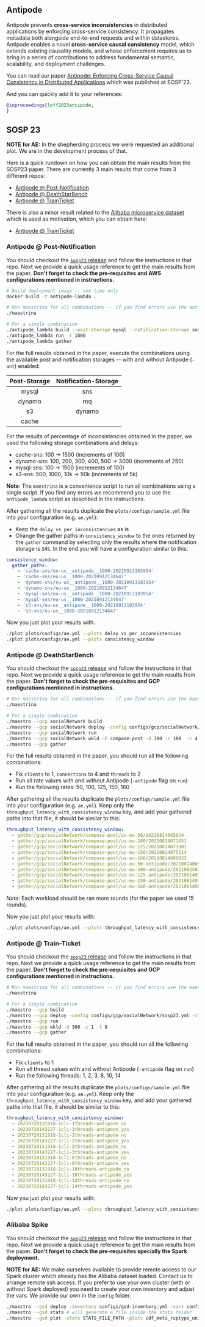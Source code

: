 ## Antipode


Antipode prevents **cross-service inconsistencies** in distributed applications by enforcing cross-service consistency. It propagates metadata both alongside end-to-end requests and within datastores. Antipode enables a novel **cross-service causal consistency** model, which extends existing causality models, and whose enforcement requires us to bring in a series of contributions to address fundamental semantic, scalability, and deployment challenges.

You can read our paper [Antipode: Enforcing Cross-Service Causal Consistency
in Distributed Applications](PDF) which was published at SOSP'23.

And you can quickly add it to your references:
```BibTeX
@inproceedings{loff2023antipode,
}
```


## SOSP 23 

**NOTE for AE:** In the shepherding process we were requested an additional plot. We are in the development process of that.

Here is a quick rundown on how you can obtain the main results from the SOSP23 paper. 
There are currently 3 main results that come from 3 different repos:
- [Antipode @ Post-Notification](https://github.com/Antipode-SOSP23/antipode-post-notification)
- [Antipode @ DeathStarBench](https://github.com/Antipode-SOSP23/antipode-deathstarbench)
- [Antipode @ TrainTicket](https://github.com/Antipode-SOSP23/antipode-train-ticket)

There is also a minor result related to the [Alibaba microservice dataset](https://github.com/alibaba/clusterdata/tree/master/cluster-trace-microservices-v2021) which is used as motivation, which you can obtain here:
- [Antipode @ TrainTicket](https://github.com/Antipode-SOSP23/alibaba-spike)


### Antipode @ Post-Notification

You should checkout the [`sosp23` release](https://github.com/Antipode-SOSP23/antipode-post-notification/tree/sosp23) and follow the instructions in that repo.
Next we provide a quick usage reference to get the main results from the paper. **Don't forget to check the pre-requisites and AWS configurations mentioned in instructions.**

```zsh
# Build deployment image -- one time only 
docker build -t antipode-lambda .

# Run maestrina for all combinations -- if you find errors use the antipode_lambda below
./maestrina

# For a single combination
./antipode_lambda build --post-storage mysql --notification-storage sns --writer eu --reader us
./antipode_lambda run -r 1000
./antipode_lambda gather
```

For the full results obtained in the paper, execute the combinations using the available post and notification storages -- with and without Antipode (`-ant`) enabled:

| Post-Storage | Notification-Storage |
| :----------: | :------------------: |
| mysql        | sns                  |
| dynamo       | mq                   |
| s3           | dynamo               |
| cache        |                      |

For the results of percentage of inconsistencies obtained in the paper, we used the following storage combinations and delays:
- cache-sns: 100 &rarr; 1500 (increments of 100)
- dynamo-sns: 100, 200, 300, 400, 500 &rarr; 3000 (increments of 250)
- mysql-sns: 100 &rarr; 1500 (increments of 100)
- s3-sns: 500, 1000, 10k &rarr; 50k (increments of 5k)

**Note**: The `maestrina` is a convenience script to run all combinations using a single script. 
If you find any errors we recommend you to use the `antipode_lambda` script as described in the instructions.

After gathering all the results duplicate the `plots/configs/sample.yml` file into your configuration (e.g. `ae.yml`):
- Keep the `delay_vs_per_inconsistencies` as is
- Change the gather paths in `consistency_window` to the ones returned by the `gather` command by selecting only the results where the notification storage is `SNS`. In the end you will have a configuration similar to this:
```yml
consistency_window:
  gather_paths:
    - 'cache-sns/eu-us__antipode__1000-20210913103954'
    - 'cache-sns/eu-us__1000-20210912134647'
    - 'dynamo-sns/eu-us__antipode__1000-20210913103954'
    - 'dynamo-sns/eu-us__1000-20210912134647'
    - 'mysql-sns/eu-us__antipode__1000-20210913103954'
    - 'mysql-sns/eu-us__1000-20210912134647'
    - 's3-sns/eu-us__antipode__1000-20210913103954'
    - 's3-sns/eu-us__1000-20210912134647'
```

Now you just plot your results with:
```zsh
./plot plots/configs/ae.yml --plots delay_vs_per_inconsistencies
./plot plots/configs/ae.yml --plots consistency_window
```

### Antipode @ DeathStarBench

You should checkout the [`sosp23` release](https://github.com/Antipode-SOSP23/antipode-deathstarbench/tree/sosp23) and follow the instructions in that repo.
Next we provide a quick usage reference to get the main results from the paper. **Don't forget to check the pre-requisites and GCP configurations mentioned in instructions.**

```zsh
# Run maestrina for all combinations -- if you find errors use the maestro below
./maestrina

# For a single combination
./maestro --gcp socialNetwork build
./maestro --gcp socialNetwork deploy -config configs/gcp/socialNetwork/us-eu.yml -clients 1
./maestro --gcp socialNetwork run
./maestro --gcp socialNetwork wkld -E compose-post -d 300 -r 100  -c 4 -t 2
./maestro --gcp gather
```

For the full results obtained in the paper, you should run all the following combinations:
- Fix `clients` to 1, `connections` to 4 and `threads` to 2
- Run all rate values with and without Antipode (`-antipode` flag on `run`)
- Run the following rates: 50, 100, 125, 150, 160

After gathering all the results duplicate the `plots/configs/sample.yml` file into your configuration (e.g. `ae.yml`). 
Keep only the `throughput_latency_with_consistency_window` key, and add your gathered paths into that file, it should be similar to this:
```yml
throughput_latency_with_consistency_window:
  - gather/gcp/socialNetwork/compose-post/us-eu-50/20210814065624
  - gather/gcp/socialNetwork/compose-post/us-eu-100/20210814071451
  - gather/gcp/socialNetwork/compose-post/us-eu-125/20210814073301
  - gather/gcp/socialNetwork/compose-post/us-eu-150/20210814075114
  - gather/gcp/socialNetwork/compose-post/us-eu-160/20210814080933
  - gather/gcp/socialNetwork/compose-post/us-eu-50-antipode/20210814065624
  - gather/gcp/socialNetwork/compose-post/us-eu-100-antipode/20210814071451
  - gather/gcp/socialNetwork/compose-post/us-eu-125-antipode/20210814073301
  - gather/gcp/socialNetwork/compose-post/us-eu-150-antipode/20210814075114
  - gather/gcp/socialNetwork/compose-post/us-eu-160-antipode/20210814080933
```
_Note:_ Each workload should be ran more rounds (for the paper we used 15 rounds).


Now you just plot your results with:
```zsh
./plot plots/configs/ae.yml --plots throughput_latency_with_consistency_window
```


### Antipode @ Train-Ticket
You should checkout the [`sosp23` release](https://github.com/Antipode-SOSP23/antipode-train-ticket/tree/sosp23) and follow the instructions in that repo.
Next we provide a quick usage reference to get the main results from the paper. **Don't forget to check the pre-requisites and GCP configurations mentioned in instructions.**
```zsh
# Run maestrina for all combinations -- if you find errors use the maestro below
./maestrina

# For a single combination
./maestro --gcp build
./maestro --gcp deploy -config configs/gcp/socialNetwork/sosp23.yml -clients 1
./maestro --gcp run
./maestro --gcp wkld -d 300 -c 1 -t 8
./maestro --gcp gather
```

For the full results obtained in the paper, you should run all the following combinations:
- Fix `clients` to 1
- Run all thread values with and without Antipode (`-antipode` flag on `run`)
- Run the following threads: 1, 2, 3, 8, 10, 14

After gathering all the results duplicate the `plots/configs/sample.yml` file into your configuration (e.g. `ae.yml`). 
Keep only the `throughput_latency_with_consistency_window` key, and add your gathered paths into that file, it should be similar to this:
```yml
throughput_latency_with_consistency_window:
  - 20230720131918-1cli-1threads-antipode_no
  - 20230720143227-1cli-1threads-antipode_yes
  - 20230720131918-1cli-2threads-antipode_no
  - 20230720143227-1cli-2threads-antipode_yes
  - 20230720131918-1cli-3threads-antipode_no
  - 20230720143227-1cli-3threads-antipode_yes
  - 20230720131918-1cli-8threads-antipode_no
  - 20230720143227-1cli-8threads-antipode_yes
  - 20230720131918-1cli-10threads-antipode_no
  - 20230720143227-1cli-10threads-antipode_yes
  - 20230720131918-1cli-14threads-antipode_no
  - 20230720143227-1cli-14threads-antipode_yes
```

Now you just plot your results with:
```zsh
./plot plots/configs/ae.yml --plots throughput_latency_with_consistency_window
```

### Alibaba Spike
You should checkout the [`sosp23` release](https://github.com/Antipode-SOSP23/alibaba-spike/tree/sosp23) and follow the instructions in that repo.
Next we provide a quick usage reference to get the main results from the paper. **Don't forget to check the pre-requisites specially the Spark deployment.**

**NOTE for AE:** We make ourselves available to provide remote access to our Spark cluster which already has the Alibaba dataset loaded. Contact us to arrange remote ssh access.
If you prefer to use your own cluster (with or without Spark deployed) you need to create your own inventory and adjust the vars. We provide our own in the `config` folder.

```zsh
./maestro --gsd deploy -inventory configs/gsd-inventory.yml -vars configs/gsd-vars.yml
./maestro --gsd stats # will generate a file inside the stats folder
./maestro --gsd plot -stats STATS_FILE_PATH -plots cdf_meta_rcptype_unique_services_and_calls # use the previous generated stats 
```
